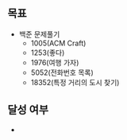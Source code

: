 ## 목표

- 백준 문제풀기
  - 1005(ACM Craft)
  - 1253(좋다)
  - 1976(여행 가자)
  - 5052(전화번호 목록)
  - 18352(특정 거리의 도시 찾기)
## 달성 여부
-
